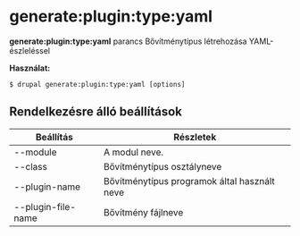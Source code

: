 # generate:plugin:type:yaml
**generate:plugin:type:yaml** parancs Bővítménytípus létrehozása YAML-észleléssel

**Használat:**
```
$ drupal generate:plugin:type:yaml [options] 
```

## Rendelkezésre álló beállítások
Beállítás | Részletek
-------|-------------
--module | A modul neve.
--class | Bővítménytípus osztályneve
--plugin-name | Bővítménytípus programok által használt neve
--plugin-file-name | Bővítmény fájlneve
